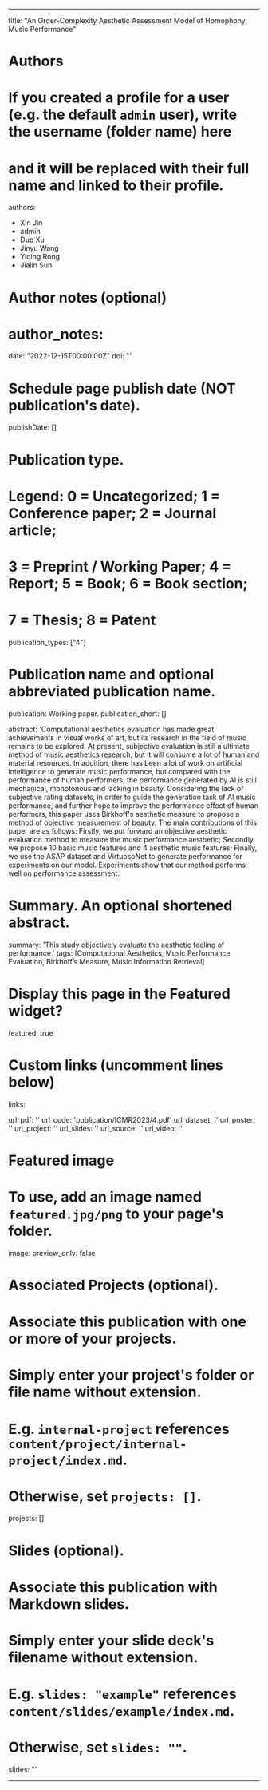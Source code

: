 
---
title: "An Order-Complexity Aesthetic Assessment Model of Homophony Music Performance"

# Authors
# If you created a profile for a user (e.g. the default `admin` user), write the username (folder name) here 
# and it will be replaced with their full name and linked to their profile.
authors:
- Xin Jin
- admin
- Duo Xu
- Jinyu Wang
- Yiqing Rong
- Jialin Sun

# Author notes (optional)
# author_notes:

date: "2022-12-15T00:00:00Z"
doi: ""

# Schedule page publish date (NOT publication's date).
publishDate: []

# Publication type.
# Legend: 0 = Uncategorized; 1 = Conference paper; 2 = Journal article;
# 3 = Preprint / Working Paper; 4 = Report; 5 = Book; 6 = Book section;
# 7 = Thesis; 8 = Patent
publication_types: ["4"]

# Publication name and optional abbreviated publication name.
publication: Working paper.
publication_short: []

abstract: 'Computational aesthetics evaluation has made great achievements in visual works of art, but its research in the field of music remains to be explored. At present, subjective evaluation is still a ultimate method of music aesthetics research, but it will consume a lot of human and material resources. In addition, there has been a lot of work on artificial intelligence to generate music performance, but compared with the performance of human performers, the performance generated by AI is still mechanical, monotonous and lacking in beauty. Considering the lack of subjective rating datasets, in order to guide the generation task of AI music performance, and further hope to improve the performance effect of human performers, this paper uses Birkhoff's aesthetic measure to propose a method of objective measurement of beauty. The main contributions of this paper are as follows: Firstly, we put forward an objective aesthetic evaluation method to measure the music performance aesthetic; Secondly, we propose 10 basic music features and 4 aesthetic music features; Finally, we use the ASAP dataset and VirtuosoNet to generate performance for experiments on our model. Experiments show that our method performs well on performance assessment.'

# Summary. An optional shortened abstract.
summary: 'This study objectively evaluate the aesthetic feeling of performance.'
tags: [Computational Aesthetics, Music Performance Evaluation, Birkhoff’s Measure, Music Information Retrieval]

# Display this page in the Featured widget?
featured: true

# Custom links (uncomment lines below)
links:

url_pdf: ''
url_code: 'publication/ICMR2023/4.pdf'
url_dataset: ''
url_poster: ''
url_project: ''
url_slides: ''
url_source: ''
url_video: ''

# Featured image
# To use, add an image named `featured.jpg/png` to your page's folder. 
image:
  preview_only: false

# Associated Projects (optional).
#   Associate this publication with one or more of your projects.
#   Simply enter your project's folder or file name without extension.
#   E.g. `internal-project` references `content/project/internal-project/index.md`.
#   Otherwise, set `projects: []`.
projects: []

# Slides (optional).
#   Associate this publication with Markdown slides.
#   Simply enter your slide deck's filename without extension.
#   E.g. `slides: "example"` references `content/slides/example/index.md`.
#   Otherwise, set `slides: ""`.
slides: ""

---

